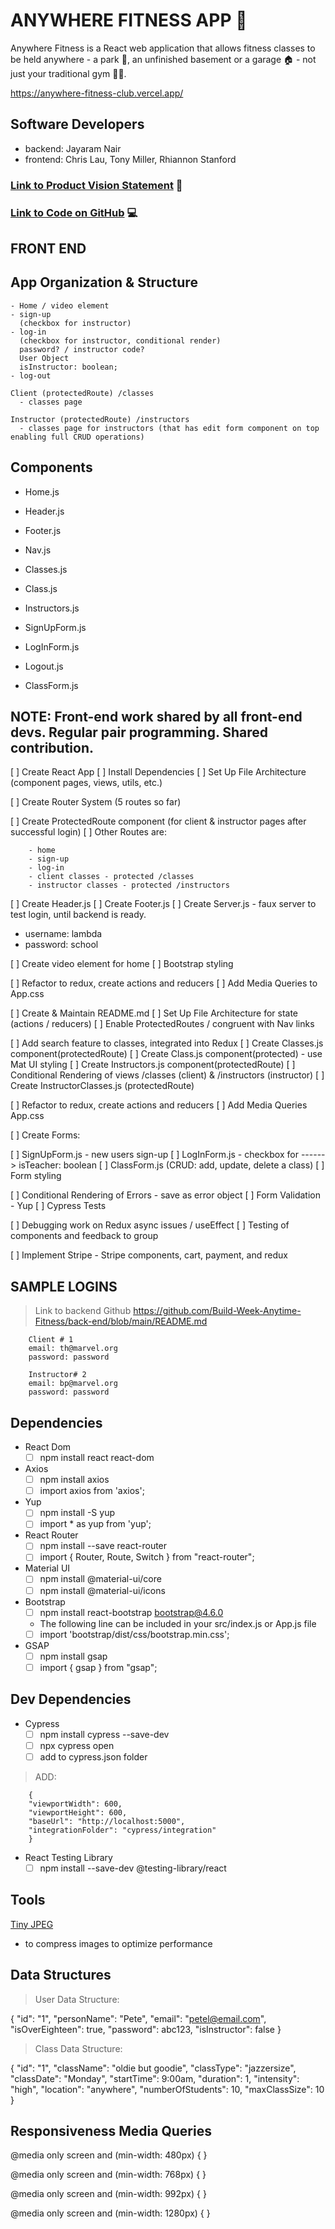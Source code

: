 # ANYWHERE FITNESS APP 📱

Anywhere Fitness is a React web application that allows fitness classes to be held anywhere - a park 🌳, an unfinished basement or a garage 🏠 - not just your traditional gym 💪🏽.

https://anywhere-fitness-club.vercel.app/

## Software Developers

- backend: Jayaram Nair
- frontend: Chris Lau, Tony Miller, Rhiannon Stanford

### [Link to Product Vision Statement](https://docs.google.com/document/d/17laY8Irc5cRqvpqdT3f6nNUofOl09Lr0IAZZsVlr7JE/edit?usp=sharing) 📝

### [Link to Code on GitHub](https://github.com/Build-Week-Anytime-Fitness) 💻

## FRONT END

## App Organization & Structure

    - Home / video element
    - sign-up
      (checkbox for instructor)
    - log-in
      (checkbox for instructor, conditional render)
      password? / instructor code?
      User Object
      isInstructor: boolean;
    - log-out

    Client (protectedRoute) /classes
      - classes page

    Instructor (protectedRoute) /instructors
      - classes page for instructors (that has edit form component on top enabling full CRUD operations)

## Components

- Home.js
- Header.js
- Footer.js
- Nav.js

- Classes.js
- Class.js
- Instructors.js

- SignUpForm.js
- LogInForm.js
- Logout.js
- ClassForm.js

## NOTE: Front-end work shared by all front-end devs. Regular pair programming. Shared contribution.

[ ] Create React App
[ ] Install Dependencies
[ ] Set Up File Architecture (component pages, views, utils, etc.)

[ ] Create Router System (5 routes so far)

[ ] Create ProtectedRoute component (for client & instructor pages after successful login)
[ ] Other Routes are:

        - home
        - sign-up
        - log-in
        - client classes - protected /classes
        - instructor classes - protected /instructors

[ ] Create Header.js
[ ] Create Footer.js
[ ] Create Server.js - faux server to test login, until backend is ready.

- username: lambda
- password: school

[ ] Create video element for home
[ ] Bootstrap styling

[ ] Refactor to redux, create actions and reducers
[ ] Add Media Queries to App.css

[ ] Create & Maintain README.md
[ ] Set Up File Architecture for state (actions / reducers)
[ ] Enable ProtectedRoutes / congruent with Nav links

[ ] Add search feature to classes, integrated into Redux
[ ] Create Classes.js component(protectedRoute)
[ ] Create Class.js component(protected) - use Mat UI styling
[ ] Create Instructors.js component(protectedRoute)
[ ] Conditional Rendering of views /classes (client) & /instructors (instructor)
[ ] Create InstructorClasses.js (protectedRoute)

[ ] Refactor to redux, create actions and reducers
[ ] Add Media Queries App.css

[ ] Create Forms:

[ ] SignUpForm.js - new users sign-up
[ ] LogInForm.js - checkbox for ------> isTeacher: boolean
[ ] ClassForm.js (CRUD: add, update, delete a class)
[ ] Form styling

[ ] Conditional Rendering of Errors - save as error object
[ ] Form Validation - Yup
[ ] Cypress Tests

[ ] Debugging work on Redux async issues / useEffect
[ ] Testing of components and feedback to group

[ ] Implement Stripe - Stripe components, cart, payment, and redux

## SAMPLE LOGINS

> Link to backend Github https://github.com/Build-Week-Anytime-Fitness/back-end/blob/main/README.md

        Client # 1
        email: th@marvel.org
        password: password

        Instructor# 2
        email: bp@marvel.org
        password: password

## Dependencies

- React Dom
    - [ ] npm install react react-dom

- Axios
    - [ ] npm install axios
    - [ ] import axios from 'axios';

- Yup
    - [ ] npm install -S yup
    - [ ] import \* as yup from 'yup';

- React Router
    - [ ] npm install --save react-router
    - [ ] import { Router, Route, Switch } from "react-router";

- Material UI
    - [ ] npm install @material-ui/core
    - [ ] npm install @material-ui/icons

- Bootstrap
    - [ ] npm install react-bootstrap bootstrap@4.6.0
    - The following line can be included in your src/index.js or App.js file
    - [ ] import 'bootstrap/dist/css/bootstrap.min.css';

- GSAP
    - [ ] npm install gsap
    - [ ] import { gsap } from "gsap";

## Dev Dependencies

- Cypress
    - [ ] npm install cypress --save-dev
    - [ ] npx cypress open
    - [ ] add to cypress.json folder

> ADD:

        {
        "viewportWidth": 600,
        "viewportHeight": 600,
        "baseUrl": "http://localhost:5000",
        "integrationFolder": "cypress/integration"
        }

- React Testing Library
    - [ ] npm install --save-dev @testing-library/react

## Tools

[Tiny JPEG](https://tinyjpg.com/)

- to compress images to optimize performance

## Data Structures

> User Data Structure:

{ "id": "1", "personName": "Pete", "email": "petel@email.com", "isOverEighteen": true, "password": abc123, "isInstructor": false }

> Class Data Structure:

{ "id": "1", "className": "oldie but goodie", "classType": "jazzersize", "classDate": "Monday", "startTime": 9:00am, "duration": 1, "intensity": "high", "location": "anywhere", "numberOfStudents": 10, "maxClassSize": 10 }

## Responsiveness Media Queries

<!-- mobile -->

@media only screen and (min-width: 480px) {
}

<!-- tablet -->

@media only screen and (min-width: 768px) {
}

<!-- desktop -->

@media only screen and (min-width: 992px) {
}

<!-- wide-screen -->

@media only screen and (min-width: 1280px) {
}
